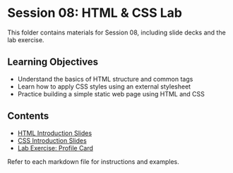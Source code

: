 # Session 08: HTML & CSS Lab

This folder contains materials for Session 08, including slide decks and the lab exercise.

## Learning Objectives
- Understand the basics of HTML structure and common tags
- Learn how to apply CSS styles using an external stylesheet
- Practice building a simple static web page using HTML and CSS

## Contents
- [HTML Introduction Slides](html_intro.md)
- [CSS Introduction Slides](css_intro.md)
- [Lab Exercise: Profile Card](lab_profile_card.md)

Refer to each markdown file for instructions and examples.
